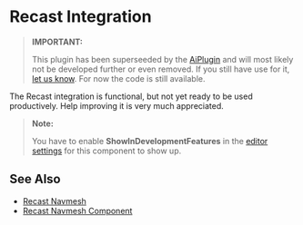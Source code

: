 # Recast Integration

> **IMPORTANT:**
>
> This plugin has been superseeded by the [AiPlugin](../AiPlugin/ai-plugin-overview.md) and will most likely not be developed further or even removed. If you still have use for it, [let us know](../../../contact.md). For now the code is still available.

The Recast integration is functional, but not yet ready to be used productively.
Help improving it is very much appreciated.

> **Note:**
>
> You have to enable **ShowInDevelopmentFeatures** in the [editor settings](../../editor/editor-settings.md) for this component to show up.

## See Also

* [Recast Navmesh](recast-navmesh.md)
* [Recast Navmesh Component](recast-navmesh-component.md)
